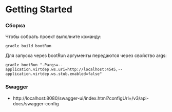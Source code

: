 # Getting Started

### Сборка 
Чтобы собрать проект выполните команду:

```gradle build bootRun```

Для запуска через bootRun аргументы передаются через свойство args:

```gradle bootRun "-Pargs=--application.virtdep.ws.uri=http://localhost:4545,--application.virtdep.ws.stub.enabled=false"```


### Swagger
* http://localhost:8080/swagger-ui/index.html?configUrl=/v3/api-docs/swagger-config